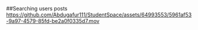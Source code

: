 
##Searching users posts
https://github.com/Abdugafur111/StudentSpace/assets/64993553/5961af53-9a97-4579-85fd-be2a0f0335d7.mov

